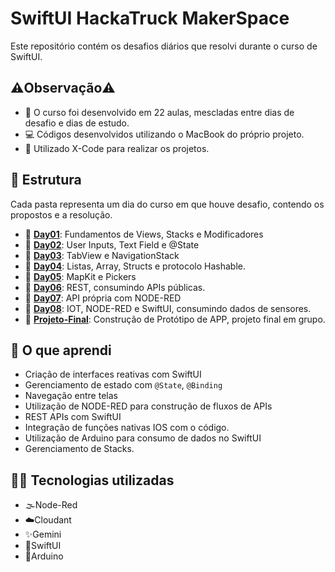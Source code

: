 # SwiftUI HackaTruck MakerSpace

Este repositório contém os desafios diários que resolvi durante o curso de SwiftUI.

## ⚠️Observação⚠️
- 📅 O curso foi desenvolvido em 22 aulas, mescladas entre dias de desafio e dias de estudo.
- 💻 Códigos desenvolvidos utilizando o MacBook do próprio projeto.
- 👾 Utilizado X-Code para realizar os projetos.

## 🚀 Estrutura
Cada pasta representa um dia do curso em que houve desafio, contendo os propostos e a resolução.

- 📅 **[Day01](Day01)**: Fundamentos de Views, Stacks e Modificadores
- 📅 **[Day02](Day02)**: User Inputs, Text Field e @State
- 📅 **[Day03](Day03)**: TabView e NavigationStack
- 📅 **[Day04](Day04)**: Listas, Array, Structs e protocolo Hashable.
- 📅 **[Day05](Day05)**: MapKit e Pickers
- 📅 **[Day06](Day06)**: REST, consumindo APIs públicas.
- 📅 **[Day07](Day07)**: API própria com NODE-RED
- 📅 **[Day08](Day08)**: IOT, NODE-RED e SwiftUI, consumindo dados de sensores.
- 📅 **[Projeto-Final](Projeto-Final)**: Construção de Protótipo de APP, projeto final em grupo.

## 🧠 O que aprendi

- Criação de interfaces reativas com SwiftUI
- Gerenciamento de estado com `@State`, `@Binding`
- Navegação entre telas
- Utilização de NODE-RED para construção de fluxos de APIs
- REST APIs com SwiftUI
- Integração de funções nativas IOS com o código.
- Utilização de Arduino para consumo de dados no SwiftUI
- Gerenciamento de Stacks.

## 👨‍💻 Tecnologias utilizadas

- 🌫️Node-Red
- ☁️Cloudant
- ✨Gemini
- 🦅SwiftUI
- 🤖Arduino
